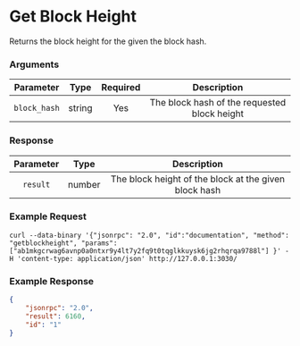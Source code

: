 # Get Block Height
Returns the block height for the given the block hash.

### Arguments

|   Parameter  |  Type  | Required |                  Description                 |
|:------------:|:------:|:--------:|:--------------------------------------------:|
| `block_hash` | string |    Yes   | The block hash of the requested block height |

### Response

| Parameter |  Type  |                       Description                     |
|:---------:|:------:|:-----------------------------------------------------:|
| `result`  | number | The block height of the block at the given block hash |

### Example Request
```ignore
curl --data-binary '{"jsonrpc": "2.0", "id":"documentation", "method": "getblockheight", "params": ["ab1mkgcrwag6avnp0a0ntxr9y4lt7y2fq9t0tqglkkuysk6jg2rhqrqa9788l"] }' -H 'content-type: application/json' http://127.0.0.1:3030/
```

### Example Response
```json
{
    "jsonrpc": "2.0",
    "result": 6160,
    "id": "1"
}
```